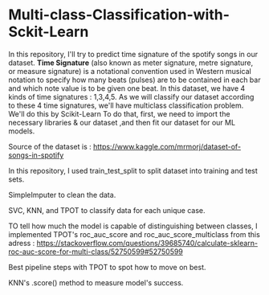 # Multi-class-Classification-with-Sckit-Learn
In this repository, I'll try to predict time signature of the spotify songs in our dataset. 
**Time Signature** (also known as meter signature, metre signature, or measure signature) is a notational convention used in Western musical notation to specify how many beats (pulses) are to be contained in each bar and which note value is to be given one beat. 
In this dataset, we have 4 kinds of time signatures : 1,3,4,5. As we will classify our dataset according to these 4 time signatures, we'll have multiclass classification problem. 
We'll do this by Scikit-Learn 
To do that, first, we need to import the necessary libraries & our dataset ,and then fit our dataset for our ML models.

Source of the dataset is : https://www.kaggle.com/mrmorj/dataset-of-songs-in-spotify

In this repository, I used train_test_split to split dataset into training and test sets.

SimpleImputer to clean the data.

SVC, KNN, and TPOT to classify data for each unique case.

TO tell how much the model is capable of distinguishing between classes, I implemented TPOT's roc_auc_score and roc_auc_score_multiclass from this adress : https://stackoverflow.com/questions/39685740/calculate-sklearn-roc-auc-score-for-multi-class/52750599#52750599

Best pipeline steps with TPOT to spot how to move on best.

KNN's .score() method to measure model's success.

